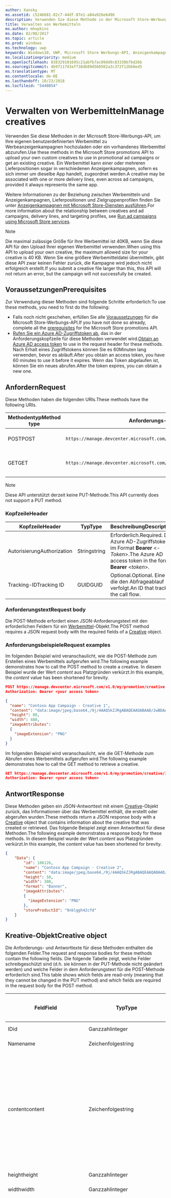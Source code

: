 ```yaml
---
author: Xansky
ms.assetid: c5246681-82c7-44df-87e1-a84a926e6496
description: Verwenden Sie diese Methode in der Microsoft Store-Werbungs-API, um Werbemittel für Werbeanzeigenkampagnen zu verwalten.
title: Verwalten von Werbemitteln
ms.author: mhopkins
ms.date: 02/08/2017
ms.topic: article
ms.prod: windows
ms.technology: uwp
keywords: Windows10, UWP, Microsoft Store Werbungs-API, Anzeigenkampagnen
ms.localizationpriority: medium
ms.openlocfilehash: 838329101695c21abfb7ac89dd9c83330b7bd26b
ms.sourcegitcommit: 4b97117d3aff38db89d560502a3c372f12bb6ed5
ms.translationtype: MT
ms.contentlocale: de-DE
ms.lasthandoff: 10/23/2018
ms.locfileid: "5440854"
---
```

# <a name="manage-creatives"></a><span data-ttu-id="04436-104">Verwalten von Werbemitteln</span><span class="sxs-lookup"><span data-stu-id="04436-104">Manage creatives</span></span>

<span data-ttu-id="04436-105">Verwenden Sie diese Methoden in der Microsoft Store-Werbungs-API, um Ihre eigenen benutzerdefinierten Werbemittel zu Werbeanzeigenkampagnen hochzuladen oder ein vorhandenes Werbemittel abzurufen.</span><span class="sxs-lookup"><span data-stu-id="04436-105">Use these methods in the Microsoft Store promotions API to upload your own custom creatives to use in promotional ad campaigns or get an existing creative.</span></span> <span data-ttu-id="04436-106">Ein Werbemittel kann einer oder mehreren Lieferpositionen sogar in verschiedenen Anzeigenkampagnen, sofern es sich immer um dieselbe App handelt, zugeordnet werden.</span><span class="sxs-lookup"><span data-stu-id="04436-106">A creative may be associated with one or more delivery lines, even across ad campaigns, provided it always represents the same app.</span></span>

<span data-ttu-id="04436-107">Weitere Informationen zu der Beziehung zwischen Werbemitteln und Anzeigenkampagnen, Lieferpositionen und Zielgruppenprofilen finden Sie unter [Anzeigenkampagnen mit Microsoft Store-Diensten ausführen](run-ad-campaigns-using-windows-store-services.md#call-the-windows-store-promotions-api).</span><span class="sxs-lookup"><span data-stu-id="04436-107">For more information about the relationship between creatives and ad campaigns, delivery lines, and targeting profiles, see [Run ad campaigns using Microsoft Store services](run-ad-campaigns-using-windows-store-services.md#call-the-windows-store-promotions-api).</span></span>

> [!NOTE]
> <span data-ttu-id="04436-108">Die maximal zulässige Größe für Ihre Werbemittel ist 40KB, wenn Sie diese API für den Upload Ihrer eigenen Werbemittel verwenden.</span><span class="sxs-lookup"><span data-stu-id="04436-108">When using this API to upload your own creative, the maximum allowed size for your creative is 40 KB.</span></span> <span data-ttu-id="04436-109">Wenn Sie eine größere Werbemitteldatei übermitteln, gibt diese API zwar keinen Fehler zurück, die Kampagne wird jedoch nicht erfolgreich erstellt.</span><span class="sxs-lookup"><span data-stu-id="04436-109">If you submit a creative file larger than this, this API will not return an error, but the campaign will not successfully be created.</span></span>

## <a name="prerequisites"></a><span data-ttu-id="04436-110">Voraussetzungen</span><span class="sxs-lookup"><span data-stu-id="04436-110">Prerequisites</span></span>

<span data-ttu-id="04436-111">Zur Verwendung dieser Methoden sind folgende Schritte erforderlich:</span><span class="sxs-lookup"><span data-stu-id="04436-111">To use these methods, you need to first do the following:</span></span>

* <span data-ttu-id="04436-112">Falls noch nicht geschehen, erfüllen Sie alle [Voraussetzungen](run-ad-campaigns-using-windows-store-services.md#prerequisites) für die Microsoft Store-Werbungs-API.</span><span class="sxs-lookup"><span data-stu-id="04436-112">If you have not done so already, complete all the [prerequisites](run-ad-campaigns-using-windows-store-services.md#prerequisites) for the Microsoft Store promotions API.</span></span>
* <span data-ttu-id="04436-113">[Rufen Sie ein Azure AD-Zugriffstoken ab](run-ad-campaigns-using-windows-store-services.md#obtain-an-azure-ad-access-token), das in der Anforderungskopfzeile für diese Methoden verwendet wird.</span><span class="sxs-lookup"><span data-stu-id="04436-113">[Obtain an Azure AD access token](run-ad-campaigns-using-windows-store-services.md#obtain-an-azure-ad-access-token) to use in the request header for these methods.</span></span> <span data-ttu-id="04436-114">Nach Erhalt eines Zugriffstokens können Sie es 60Minuten lang verwenden, bevor es abläuft.</span><span class="sxs-lookup"><span data-stu-id="04436-114">After you obtain an access token, you have 60 minutes to use it before it expires.</span></span> <span data-ttu-id="04436-115">Wenn das Token abgelaufen ist, können Sie ein neues abrufen.</span><span class="sxs-lookup"><span data-stu-id="04436-115">After the token expires, you can obtain a new one.</span></span>


## <a name="request"></a><span data-ttu-id="04436-116">Anfordern</span><span class="sxs-lookup"><span data-stu-id="04436-116">Request</span></span>

<span data-ttu-id="04436-117">Diese Methoden haben die folgenden URIs.</span><span class="sxs-lookup"><span data-stu-id="04436-117">These methods have the following URIs.</span></span>

| <span data-ttu-id="04436-118">Methodentyp</span><span class="sxs-lookup"><span data-stu-id="04436-118">Method type</span></span> | <span data-ttu-id="04436-119">Anforderungs-URI</span><span class="sxs-lookup"><span data-stu-id="04436-119">Request URI</span></span>     |  <span data-ttu-id="04436-120">Beschreibung</span><span class="sxs-lookup"><span data-stu-id="04436-120">Description</span></span>  |
|--------|-----------------------------|---------------|
| <span data-ttu-id="04436-121">POST</span><span class="sxs-lookup"><span data-stu-id="04436-121">POST</span></span>   | ```https://manage.devcenter.microsoft.com/v1.0/my/promotion/creative``` |  <span data-ttu-id="04436-122">Erstellt ein neues Werbemittel.</span><span class="sxs-lookup"><span data-stu-id="04436-122">Creates a new creative.</span></span>  |
| <span data-ttu-id="04436-123">GET</span><span class="sxs-lookup"><span data-stu-id="04436-123">GET</span></span>    | ```https://manage.devcenter.microsoft.com/v1.0/my/promotion/creative/{creativeId}``` |  <span data-ttu-id="04436-124">Ruft das durch *CreativeId* angegebene Werbemittel ab.</span><span class="sxs-lookup"><span data-stu-id="04436-124">Gets the creative specified by *creativeId*.</span></span>  |

> [!NOTE]
> <span data-ttu-id="04436-125">Diese API unterstützt derzeit keine PUT-Methode.</span><span class="sxs-lookup"><span data-stu-id="04436-125">This API currently does not support a PUT method.</span></span>


### <a name="header"></a><span data-ttu-id="04436-126">Kopfzeile</span><span class="sxs-lookup"><span data-stu-id="04436-126">Header</span></span>

| <span data-ttu-id="04436-127">Kopfzeile</span><span class="sxs-lookup"><span data-stu-id="04436-127">Header</span></span>        | <span data-ttu-id="04436-128">Typ</span><span class="sxs-lookup"><span data-stu-id="04436-128">Type</span></span>   | <span data-ttu-id="04436-129">Beschreibung</span><span class="sxs-lookup"><span data-stu-id="04436-129">Description</span></span>         |
|---------------|--------|---------------------|
| <span data-ttu-id="04436-130">Autorisierung</span><span class="sxs-lookup"><span data-stu-id="04436-130">Authorization</span></span> | <span data-ttu-id="04436-131">String</span><span class="sxs-lookup"><span data-stu-id="04436-131">string</span></span> | <span data-ttu-id="04436-132">Erforderlich.</span><span class="sxs-lookup"><span data-stu-id="04436-132">Required.</span></span> <span data-ttu-id="04436-133">Das Azure AD-Zugriffstoken im Format **Bearer** &lt;*-Token*&gt;.</span><span class="sxs-lookup"><span data-stu-id="04436-133">The Azure AD access token in the form **Bearer** &lt;*token*&gt;.</span></span> |
| <span data-ttu-id="04436-134">Tracking-ID</span><span class="sxs-lookup"><span data-stu-id="04436-134">Tracking ID</span></span>   | <span data-ttu-id="04436-135">GUID</span><span class="sxs-lookup"><span data-stu-id="04436-135">GUID</span></span>   | <span data-ttu-id="04436-136">Optional.</span><span class="sxs-lookup"><span data-stu-id="04436-136">Optional.</span></span> <span data-ttu-id="04436-137">Eine ID, die den Abfrageablauf verfolgt.</span><span class="sxs-lookup"><span data-stu-id="04436-137">An ID that tracks the call flow.</span></span>                                  |


### <a name="request-body"></a><span data-ttu-id="04436-138">Anforderungstext</span><span class="sxs-lookup"><span data-stu-id="04436-138">Request body</span></span>

<span data-ttu-id="04436-139">Die POST-Methode erfordert einen JSON-Anforderungstext mit den erforderlichen Feldern für ein [Werbemittel](#creative)-Objekt.</span><span class="sxs-lookup"><span data-stu-id="04436-139">The POST method requires a JSON request body with the required fields of a [Creative](#creative) object.</span></span>


### <a name="request-examples"></a><span data-ttu-id="04436-140">Anforderungsbeispiele</span><span class="sxs-lookup"><span data-stu-id="04436-140">Request examples</span></span>

<span data-ttu-id="04436-141">Im folgenden Beispiel wird veranschaulicht, wie die POST-Methode zum Erstellen eines Werbemittels aufgerufen wird.</span><span class="sxs-lookup"><span data-stu-id="04436-141">The following example demonstrates how to call the POST method to create a creative.</span></span> <span data-ttu-id="04436-142">In diesem Beispiel wurde der Wert *content* aus Platzgründen verkürzt.</span><span class="sxs-lookup"><span data-stu-id="04436-142">In this example, the *content* value has been shortened for brevity.</span></span>

```json
POST https://manage.devcenter.microsoft.com/v1.0/my/promotion/creative HTTP/1.1
Authorization: Bearer <your access token>

{
  "name": "Contoso App Campaign - Creative 1",
  "content": "data:image/jpeg;base64,/9j/4AAQSkZJRgABAQEAAQABAAD/2wBDAAgGB...other base64 data shortened for brevity...",
  "height": 80,
  "width": 480,
  "imageAttributes":
  {
    "imageExtension": "PNG"
  }
}
```

<span data-ttu-id="04436-143">Im folgenden Beispiel wird veranschaulicht, wie die GET-Methode zum Abrufen eines Werbemittels aufgerufen wird.</span><span class="sxs-lookup"><span data-stu-id="04436-143">The following example demonstrates how to call the GET method to retrieve a creative.</span></span>

```json
GET https://manage.devcenter.microsoft.com/v1.0/my/promotion/creative/106851  HTTP/1.1
Authorization: Bearer <your access token>
```


## <a name="response"></a><span data-ttu-id="04436-144">Antwort</span><span class="sxs-lookup"><span data-stu-id="04436-144">Response</span></span>

<span data-ttu-id="04436-145">Diese Methoden geben ein JSON-Antworttext mit einem [Creative](#creative)-Objekt zurück, das Informationen über das Werbemittel enthält, die erstellt oder abgerufen wurden.</span><span class="sxs-lookup"><span data-stu-id="04436-145">These methods return a JSON response body with a [Creative](#creative) object that contains information about the creative that was created or retrieved.</span></span> <span data-ttu-id="04436-146">Das folgende Beispiel zeigt einen Antworttext für diese Methoden.</span><span class="sxs-lookup"><span data-stu-id="04436-146">The following example demonstrates a response body for these methods.</span></span> <span data-ttu-id="04436-147">In diesem Beispiel wurde der Wert *content* aus Platzgründen verkürzt.</span><span class="sxs-lookup"><span data-stu-id="04436-147">In this example, the *content* value has been shortened for brevity.</span></span>

```json
{
    "Data": {
        "id": 106126,
        "name": "Contoso App Campaign - Creative 2",
        "content": "data:image/jpeg;base64,/9j/4AAQSkZJRgABAQEAAQABAAD/2wBDAAgGB...other base64 data shortened for brevity...",
        "height": 50,
        "width": 300,
        "format": "Banner",
        "imageAttributes":
        {
          "imageExtension": "PNG"
        },
        "storeProductId": "9nblggh42cfd"
    }
}
```


<span id="creative"/>

## <a name="creative-object"></a><span data-ttu-id="04436-148">Kreative-Objekt</span><span class="sxs-lookup"><span data-stu-id="04436-148">Creative object</span></span>

<span data-ttu-id="04436-149">Die Anforderungs- und Antworttexte für diese Methoden enthalten die folgenden Felder.</span><span class="sxs-lookup"><span data-stu-id="04436-149">The request and response bodies for these methods contain the following fields.</span></span> <span data-ttu-id="04436-150">Die folgende Tabelle zeigt, welche Felder schreibgeschützt sind (d.h. sie können in der PUT-Methode nicht geändert werden) und welche Felder in dem Anforderungstext für die POST-Methode erforderlich sind.</span><span class="sxs-lookup"><span data-stu-id="04436-150">This table shows which fields are read-only (meaning that they cannot be changed in the PUT method) and which fields are required in the request body for the POST method.</span></span>

| <span data-ttu-id="04436-151">Feld</span><span class="sxs-lookup"><span data-stu-id="04436-151">Field</span></span>        | <span data-ttu-id="04436-152">Typ</span><span class="sxs-lookup"><span data-stu-id="04436-152">Type</span></span>   |  <span data-ttu-id="04436-153">Beschreibung</span><span class="sxs-lookup"><span data-stu-id="04436-153">Description</span></span>      |  <span data-ttu-id="04436-154">Schreibgeschützt</span><span class="sxs-lookup"><span data-stu-id="04436-154">Read only</span></span>  | <span data-ttu-id="04436-155">Standard</span><span class="sxs-lookup"><span data-stu-id="04436-155">Default</span></span>  |  <span data-ttu-id="04436-156">Erforderlich für POST</span><span class="sxs-lookup"><span data-stu-id="04436-156">Required for POST</span></span> |  
|--------------|--------|---------------|------|-------------|------------|
|  <span data-ttu-id="04436-157">ID</span><span class="sxs-lookup"><span data-stu-id="04436-157">id</span></span>   |  <span data-ttu-id="04436-158">Ganzzahl</span><span class="sxs-lookup"><span data-stu-id="04436-158">integer</span></span>   |  <span data-ttu-id="04436-159">Die ID des Werbemittels.</span><span class="sxs-lookup"><span data-stu-id="04436-159">The ID of the creative.</span></span>     |   <span data-ttu-id="04436-160">Ja</span><span class="sxs-lookup"><span data-stu-id="04436-160">Yes</span></span>    |      |    <span data-ttu-id="04436-161">Nein</span><span class="sxs-lookup"><span data-stu-id="04436-161">No</span></span>   |       
|  <span data-ttu-id="04436-162">Name</span><span class="sxs-lookup"><span data-stu-id="04436-162">name</span></span>   |  <span data-ttu-id="04436-163">Zeichenfolge</span><span class="sxs-lookup"><span data-stu-id="04436-163">string</span></span>   |   <span data-ttu-id="04436-164">Name des Werbemittels.</span><span class="sxs-lookup"><span data-stu-id="04436-164">The name of the creative.</span></span>    |    <span data-ttu-id="04436-165">Nein</span><span class="sxs-lookup"><span data-stu-id="04436-165">No</span></span>   |      |  <span data-ttu-id="04436-166">Ja</span><span class="sxs-lookup"><span data-stu-id="04436-166">Yes</span></span>     |       
|  <span data-ttu-id="04436-167">content</span><span class="sxs-lookup"><span data-stu-id="04436-167">content</span></span>   |  <span data-ttu-id="04436-168">Zeichenfolge</span><span class="sxs-lookup"><span data-stu-id="04436-168">string</span></span>   |  <span data-ttu-id="04436-169">Der Inhalt des Werbemittel-Image im Base64-codierten Format.</span><span class="sxs-lookup"><span data-stu-id="04436-169">The content of the creative image, in Base64-encoded format.</span></span><br/><br/><span data-ttu-id="04436-170">**Hinweis:**&nbsp;&nbsp;Die maximal zulässige Größe der Werbemitteldatei beträgt 40KB.</span><span class="sxs-lookup"><span data-stu-id="04436-170">**Note**&nbsp;&nbsp;The maximum allowed size for your creative is 40 KB.</span></span> <span data-ttu-id="04436-171">Wenn Sie eine größere Werbemitteldatei übermitteln, gibt diese API zwar keinen Fehler zurück, die Kampagne wird jedoch nicht erfolgreich erstellt.</span><span class="sxs-lookup"><span data-stu-id="04436-171">If you submit a creative file larger than this, this API will not return an error, but the campaign will not successfully be created.</span></span>     |  <span data-ttu-id="04436-172">Nein</span><span class="sxs-lookup"><span data-stu-id="04436-172">No</span></span>     |      |   <span data-ttu-id="04436-173">Ja</span><span class="sxs-lookup"><span data-stu-id="04436-173">Yes</span></span>    |       
|  <span data-ttu-id="04436-174">height</span><span class="sxs-lookup"><span data-stu-id="04436-174">height</span></span>   |  <span data-ttu-id="04436-175">Ganzzahl</span><span class="sxs-lookup"><span data-stu-id="04436-175">integer</span></span>   |   <span data-ttu-id="04436-176">Die Höhe des Werbemittels.</span><span class="sxs-lookup"><span data-stu-id="04436-176">The height of the creative.</span></span>    |    <span data-ttu-id="04436-177">Nein</span><span class="sxs-lookup"><span data-stu-id="04436-177">No</span></span>    |      |   <span data-ttu-id="04436-178">Ja</span><span class="sxs-lookup"><span data-stu-id="04436-178">Yes</span></span>    |       
|  <span data-ttu-id="04436-179">width</span><span class="sxs-lookup"><span data-stu-id="04436-179">width</span></span>   |  <span data-ttu-id="04436-180">Ganzzahl</span><span class="sxs-lookup"><span data-stu-id="04436-180">integer</span></span>   |  <span data-ttu-id="04436-181">Die Breite des Werbemittels.</span><span class="sxs-lookup"><span data-stu-id="04436-181">The width of the creative.</span></span>     |  <span data-ttu-id="04436-182">Nein</span><span class="sxs-lookup"><span data-stu-id="04436-182">No</span></span>    |     |    <span data-ttu-id="04436-183">Ja</span><span class="sxs-lookup"><span data-stu-id="04436-183">Yes</span></span>   |       
|  <span data-ttu-id="04436-184">landingUrl</span><span class="sxs-lookup"><span data-stu-id="04436-184">landingUrl</span></span>   |  <span data-ttu-id="04436-185">Zeichenfolge</span><span class="sxs-lookup"><span data-stu-id="04436-185">string</span></span>   |  <span data-ttu-id="04436-186">Wenn Sie für die Messung von Installationsanalysen für Ihre App einen Kampagnenachverfolgungsdienst wie Kochava, AppsFlyer oder Tune verwenden, weisen Sie die Nachverfolgungs-URL in diesem Feld zu, wenn Sie die POST-Methode aufrufen (wenn angegeben; dieser Wert muss ein gültiger URI sein).</span><span class="sxs-lookup"><span data-stu-id="04436-186">If you are using a campaign tracking service such as Kochava, AppsFlyer or Tune to measure install analytics for your app, assign your tracking URL in this field when you call the POST method (if specified, this value must be a valid URI).</span></span> <span data-ttu-id="04436-187">Wenn Sie keinen Kampagnennachverfolgungsdienst verwenden, lassen Sie diesen Wert beim Aufruf der POST-Methode aus. (In diesem Fall wird diese URL automatisch erstellt.)</span><span class="sxs-lookup"><span data-stu-id="04436-187">If you are not using a campaign tracking service, omit this value when you call the POST method (in this case, this URL will be created automatically).</span></span>   |  <span data-ttu-id="04436-188">Nein</span><span class="sxs-lookup"><span data-stu-id="04436-188">No</span></span>    |     |   <span data-ttu-id="04436-189">Ja</span><span class="sxs-lookup"><span data-stu-id="04436-189">Yes</span></span>    |       
|  <span data-ttu-id="04436-190">format</span><span class="sxs-lookup"><span data-stu-id="04436-190">format</span></span>   |  <span data-ttu-id="04436-191">Zeichenfolge</span><span class="sxs-lookup"><span data-stu-id="04436-191">string</span></span>   |   <span data-ttu-id="04436-192">Das Anzeigenformat.</span><span class="sxs-lookup"><span data-stu-id="04436-192">The ad format.</span></span> <span data-ttu-id="04436-193">Zurzeit ist **Banner** der einzige Wert, der unterstützt wird.</span><span class="sxs-lookup"><span data-stu-id="04436-193">Currently, the only supported value is **Banner**.</span></span>    |   <span data-ttu-id="04436-194">Nein</span><span class="sxs-lookup"><span data-stu-id="04436-194">No</span></span>    |  <span data-ttu-id="04436-195">Banner</span><span class="sxs-lookup"><span data-stu-id="04436-195">Banner</span></span>   |  <span data-ttu-id="04436-196">Nein</span><span class="sxs-lookup"><span data-stu-id="04436-196">No</span></span>     |       
|  <span data-ttu-id="04436-197">imageAttributes</span><span class="sxs-lookup"><span data-stu-id="04436-197">imageAttributes</span></span>   | [<span data-ttu-id="04436-198">ImageAttributes</span><span class="sxs-lookup"><span data-stu-id="04436-198">ImageAttributes</span></span>](#image-attributes)    |   <span data-ttu-id="04436-199">Stellt Attribute für das Werbemittel bereit.</span><span class="sxs-lookup"><span data-stu-id="04436-199">Provides attributes for the creative.</span></span>     |   <span data-ttu-id="04436-200">Nein</span><span class="sxs-lookup"><span data-stu-id="04436-200">No</span></span>    |      |   <span data-ttu-id="04436-201">Ja</span><span class="sxs-lookup"><span data-stu-id="04436-201">Yes</span></span>    |       
|  <span data-ttu-id="04436-202">storeProductId</span><span class="sxs-lookup"><span data-stu-id="04436-202">storeProductId</span></span>   |  <span data-ttu-id="04436-203">String</span><span class="sxs-lookup"><span data-stu-id="04436-203">string</span></span>   |   <span data-ttu-id="04436-204">Die [Store-ID](in-app-purchases-and-trials.md#store-ids) der App, der diese Anzeigenkampagne zugeordnet ist.</span><span class="sxs-lookup"><span data-stu-id="04436-204">The [Store ID](in-app-purchases-and-trials.md#store-ids) for the app that this ad campaign is associated with.</span></span> <span data-ttu-id="04436-205">Ein Beispiel für eine Store-ID eines Produkts ist 9nblggh42cfd.</span><span class="sxs-lookup"><span data-stu-id="04436-205">An example Store ID for a product is 9nblggh42cfd.</span></span>    |   <span data-ttu-id="04436-206">Nein</span><span class="sxs-lookup"><span data-stu-id="04436-206">No</span></span>    |    |  <span data-ttu-id="04436-207">Nein</span><span class="sxs-lookup"><span data-stu-id="04436-207">No</span></span>     |   |  


<span id="image-attributes"/>

## <a name="imageattributes-object"></a><span data-ttu-id="04436-208">ImageAttributes-Objekt</span><span class="sxs-lookup"><span data-stu-id="04436-208">ImageAttributes object</span></span>

| <span data-ttu-id="04436-209">Feld</span><span class="sxs-lookup"><span data-stu-id="04436-209">Field</span></span>        | <span data-ttu-id="04436-210">Typ</span><span class="sxs-lookup"><span data-stu-id="04436-210">Type</span></span>   |  <span data-ttu-id="04436-211">Beschreibung</span><span class="sxs-lookup"><span data-stu-id="04436-211">Description</span></span>      |  <span data-ttu-id="04436-212">Schreibgeschützt</span><span class="sxs-lookup"><span data-stu-id="04436-212">Read-only</span></span>  | <span data-ttu-id="04436-213">Standardwert</span><span class="sxs-lookup"><span data-stu-id="04436-213">Default value</span></span>  | <span data-ttu-id="04436-214">Erforderlich für POST</span><span class="sxs-lookup"><span data-stu-id="04436-214">Required for POST</span></span> |  
|--------------|--------|---------------|------|-------------|------------|
|  <span data-ttu-id="04436-215">imageExtension</span><span class="sxs-lookup"><span data-stu-id="04436-215">imageExtension</span></span>   |   <span data-ttu-id="04436-216">Zeichenfolge</span><span class="sxs-lookup"><span data-stu-id="04436-216">string</span></span>  |   <span data-ttu-id="04436-217">Einer der folgenden Werte: **PNG** oder **JPG**.</span><span class="sxs-lookup"><span data-stu-id="04436-217">One of the following values: **PNG** or **JPG**.</span></span>    |    <span data-ttu-id="04436-218">Nein</span><span class="sxs-lookup"><span data-stu-id="04436-218">No</span></span>   |      |   <span data-ttu-id="04436-219">Ja</span><span class="sxs-lookup"><span data-stu-id="04436-219">Yes</span></span>    |       |


## <a name="related-topics"></a><span data-ttu-id="04436-220">Verwandte Themen</span><span class="sxs-lookup"><span data-stu-id="04436-220">Related topics</span></span>

* [<span data-ttu-id="04436-221">Ausführen von Anzeigenkampagnen mit Microsoft Store-Diensten</span><span class="sxs-lookup"><span data-stu-id="04436-221">Run ad campaigns using Microsoft Store Services</span></span>](run-ad-campaigns-using-windows-store-services.md)
* [<span data-ttu-id="04436-222">Verwalten von Anzeigenkampagnen</span><span class="sxs-lookup"><span data-stu-id="04436-222">Manage ad campaigns</span></span>](manage-ad-campaigns.md)
* [<span data-ttu-id="04436-223">Verwalten von Lieferpositionen für Anzeigenkampagnen</span><span class="sxs-lookup"><span data-stu-id="04436-223">Manage delivery lines for ad campaigns</span></span>](manage-delivery-lines-for-ad-campaigns.md)
* [<span data-ttu-id="04436-224">Verwalten von Zielgruppenprofilen für Anzeigenkampagnen</span><span class="sxs-lookup"><span data-stu-id="04436-224">Manage targeting profiles for ad campaigns</span></span>](manage-targeting-profiles-for-ad-campaigns.md)
* [<span data-ttu-id="04436-225">Abrufen der Leistungsdaten einer Anzeigenkampagne</span><span class="sxs-lookup"><span data-stu-id="04436-225">Get ad campaign performance data</span></span>](get-ad-campaign-performance-data.md)
